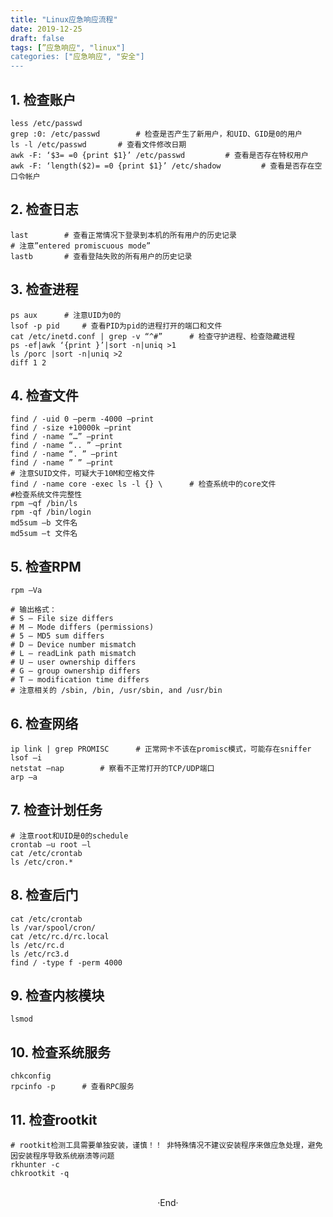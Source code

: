 ```yaml
---
title: "Linux应急响应流程"
date: 2019-12-25
draft: false
tags: [”应急响应", "linux"]
categories: ["应急响应", "安全"]
---
```


## 1. 检查账户
```shell
less /etc/passwd
grep :0: /etc/passwd        # 检查是否产生了新用户，和UID、GID是0的用户
ls -l /etc/passwd       # 查看文件修改日期
awk -F: ‘$3= =0 {print $1}’ /etc/passwd         # 查看是否存在特权用户
awk -F: ‘length($2)= =0 {print $1}’ /etc/shadow         # 查看是否存在空口令帐户
```

## 2. 检查日志
```shell
last        # 查看正常情况下登录到本机的所有用户的历史记录
# 注意”entered promiscuous mode”
lastb       # 查看登陆失败的所有用户的历史记录
```

## 3. 检查进程
```shell
ps aux      # 注意UID为0的
lsof -p pid     # 查看PID为pid的进程打开的端口和文件
cat /etc/inetd.conf | grep -v “^#”      # 检查守护进程、检查隐藏进程
ps -ef|awk ‘{print }’|sort -n|uniq >1
ls /porc |sort -n|uniq >2
diff 1 2
```

## 4. 检查文件
```shell
find / -uid 0 –perm -4000 –print
find / -size +10000k –print
find / -name “…” –print
find / -name “.. ” –print
find / -name “. ” –print
find / -name ” ” –print
# 注意SUID文件，可疑大于10M和空格文件
find / -name core -exec ls -l {} \      # 检查系统中的core文件
#检查系统文件完整性
rpm –qf /bin/ls
rpm -qf /bin/login
md5sum –b 文件名
md5sum –t 文件名
```

## 5. 检查RPM
```shell
rpm –Va

# 输出格式：
# S – File size differs
# M – Mode differs (permissions)
# 5 – MD5 sum differs
# D – Device number mismatch
# L – readLink path mismatch
# U – user ownership differs
# G – group ownership differs
# T – modification time differs
# 注意相关的 /sbin, /bin, /usr/sbin, and /usr/bin
```

## 6. 检查网络
```shell
ip link | grep PROMISC      # 正常网卡不该在promisc模式，可能存在sniffer
lsof –i
netstat –nap        # 察看不正常打开的TCP/UDP端口
arp –a
```

## 7. 检查计划任务
```shell
# 注意root和UID是0的schedule
crontab –u root –l
cat /etc/crontab
ls /etc/cron.*
```

## 8. 检查后门
```shell
cat /etc/crontab
ls /var/spool/cron/
cat /etc/rc.d/rc.local
ls /etc/rc.d
ls /etc/rc3.d
find / -type f -perm 4000
```

## 9. 检查内核模块
```shell
lsmod
```

## 10. 检查系统服务
```shell
chkconfig
rpcinfo -p      # 查看RPC服务
```

## 11. 检查rootkit
```shell
# rootkit检测工具需要单独安装，谨慎！！ 非特殊情况不建议安装程序来做应急处理，避免因安装程序导致系统崩溃等问题
rkhunter -c
chkrootkit -q
```

<br>

<center>  ·End·  </center>
